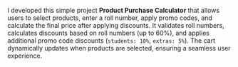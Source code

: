 I developed this simple project **Product Purchase Calculator** that allows users to select products, enter a roll number, apply promo codes, and calculate the final price after applying discounts. It validates roll numbers, calculates discounts based on roll numbers (up to 60%), and applies additional promo code discounts (`students: 10%`, `extras: 5%`). The cart dynamically updates when products are selected, ensuring a seamless user experience.  
